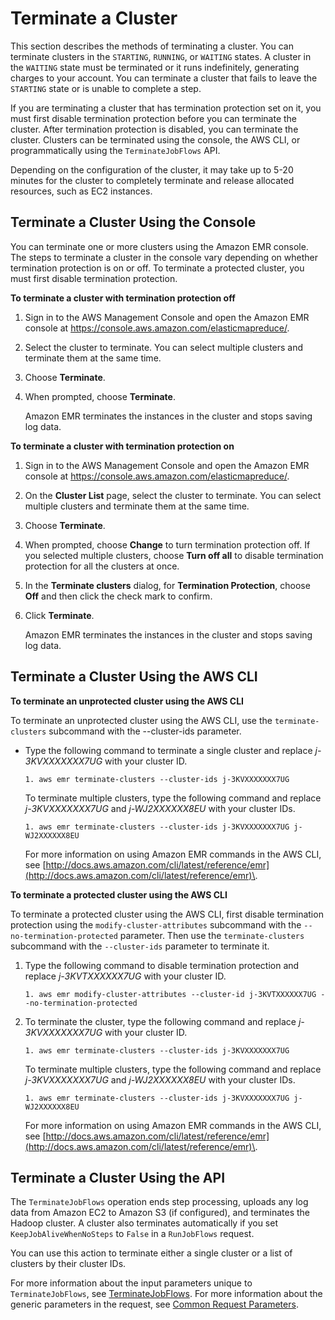 # Terminate a Cluster<a name="UsingEMR_TerminateJobFlow"></a>

This section describes the methods of terminating a cluster\. You can terminate clusters in the `STARTING`, `RUNNING`, or `WAITING` states\. A cluster in the `WAITING` state must be terminated or it runs indefinitely, generating charges to your account\. You can terminate a cluster that fails to leave the `STARTING` state or is unable to complete a step\. 

If you are terminating a cluster that has termination protection set on it, you must first disable termination protection before you can terminate the cluster\. After termination protection is disabled, you can terminate the cluster\. Clusters can be terminated using the console, the AWS CLI, or programmatically using the `TerminateJobFlows` API\. 

Depending on the configuration of the cluster, it may take up to 5\-20 minutes for the cluster to completely terminate and release allocated resources, such as EC2 instances\. 

## Terminate a Cluster Using the Console<a name="emr-dev-terminate-job-flow-console"></a>

You can terminate one or more clusters using the Amazon EMR console\. The steps to terminate a cluster in the console vary depending on whether termination protection is on or off\. To terminate a protected cluster, you must first disable termination protection\. 

**To terminate a cluster with termination protection off**

1. Sign in to the AWS Management Console and open the Amazon EMR console at [https://console\.aws\.amazon\.com/elasticmapreduce/](https://console.aws.amazon.com/elasticmapreduce/)\.

1. Select the cluster to terminate\. You can select multiple clusters and terminate them at the same time\.

1. Choose **Terminate**\.

1. When prompted, choose **Terminate**\.

   Amazon EMR terminates the instances in the cluster and stops saving log data\.

**To terminate a cluster with termination protection on**

1. Sign in to the AWS Management Console and open the Amazon EMR console at [https://console\.aws\.amazon\.com/elasticmapreduce/](https://console.aws.amazon.com/elasticmapreduce/)\.

1. On the **Cluster List** page, select the cluster to terminate\. You can select multiple clusters and terminate them at the same time\.

1. Choose **Terminate**\.

1. When prompted, choose **Change** to turn termination protection off\. If you selected multiple clusters, choose **Turn off all** to disable termination protection for all the clusters at once\.

1. In the **Terminate clusters** dialog, for **Termination Protection**, choose **Off** and then click the check mark to confirm\.

1. Click **Terminate**\.

   Amazon EMR terminates the instances in the cluster and stops saving log data\.

## Terminate a Cluster Using the AWS CLI<a name="emr-dev-terminate-job-flow-cli"></a>

**To terminate an unprotected cluster using the AWS CLI**

To terminate an unprotected cluster using the AWS CLI, use the `terminate-clusters` subcommand with the \-\-cluster\-ids parameter\. 
+ Type the following command to terminate a single cluster and replace *j\-3KVXXXXXXX7UG* with your cluster ID\.

  ```
  1. aws emr terminate-clusters --cluster-ids j-3KVXXXXXXX7UG
  ```

  To terminate multiple clusters, type the following command and replace *j\-3KVXXXXXXX7UG* and *j\-WJ2XXXXXX8EU* with your cluster IDs\.

  ```
  1. aws emr terminate-clusters --cluster-ids j-3KVXXXXXXX7UG j-WJ2XXXXXX8EU
  ```

  For more information on using Amazon EMR commands in the AWS CLI, see [http://docs.aws.amazon.com/cli/latest/reference/emr](http://docs.aws.amazon.com/cli/latest/reference/emr)\.

**To terminate a protected cluster using the AWS CLI**

To terminate a protected cluster using the AWS CLI, first disable termination protection using the `modify-cluster-attributes` subcommand with the `--no-termination-protected` parameter\. Then use the `terminate-clusters` subcommand with the `--cluster-ids` parameter to terminate it\. 

1. Type the following command to disable termination protection and replace *j\-3KVTXXXXXX7UG* with your cluster ID\.

   ```
   1. aws emr modify-cluster-attributes --cluster-id j-3KVTXXXXXX7UG --no-termination-protected
   ```

1. To terminate the cluster, type the following command and replace *j\-3KVXXXXXXX7UG* with your cluster ID\.

   ```
   1. aws emr terminate-clusters --cluster-ids j-3KVXXXXXXX7UG
   ```

   To terminate multiple clusters, type the following command and replace *j\-3KVXXXXXXX7UG* and *j\-WJ2XXXXXX8EU* with your cluster IDs\.

   ```
   1. aws emr terminate-clusters --cluster-ids j-3KVXXXXXXX7UG j-WJ2XXXXXX8EU
   ```

   For more information on using Amazon EMR commands in the AWS CLI, see [http://docs.aws.amazon.com/cli/latest/reference/emr](http://docs.aws.amazon.com/cli/latest/reference/emr)\.

## Terminate a Cluster Using the API<a name="emr-dev-terminate-job-flow-api"></a>

The `TerminateJobFlows` operation ends step processing, uploads any log data from Amazon EC2 to Amazon S3 \(if configured\), and terminates the Hadoop cluster\. A cluster also terminates automatically if you set `KeepJobAliveWhenNoSteps` to `False` in a `RunJobFlows` request\.

You can use this action to terminate either a single cluster or a list of clusters by their cluster IDs\.

For more information about the input parameters unique to `TerminateJobFlows`, see [ TerminateJobFlows](http://docs.aws.amazon.com/ElasticMapReduce/latest/API//API_TerminateJobFlows.html)\. For more information about the generic parameters in the request, see [Common Request Parameters](http://docs.aws.amazon.com/ElasticMapReduce/latest/API//CommonParameters.html)\.